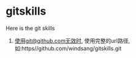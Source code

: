 # gitskills
Here is the git skills

1. 使用git@github.com无效时, 使用完整的url路径, 如:https//github.com/windsang/gitskills.git
